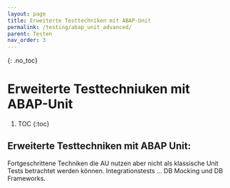 ```yaml
---
layout: page
title: Erweiterte Testtechniken mit ABAP-Unit
permalink: /testing/abap_unit_advanced/
parent: Testen
nav_order: 3
---
```


{: .no_toc}
# Erweiterte Testtechniuken mit ABAP-Unit

1. TOC
{:toc}

## Erweiterte Testtechniken mit ABAP Unit:

Fortgeschrittene Techniken die AU nutzen aber nicht als klassische Unit Tests betrachtet werden können.
Integrationstests ...
DB Mocking und DB Frameworks.